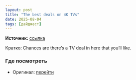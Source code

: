 ```yaml
---
layout: post
title: "The best deals on 4K TVs"
date: 2025-08-04
tags: [дайджест]
---
```


**Источник:** [ссылка](https://www.theverge.com/22371561/best-4k-tv-deals-sale-lg-samsung-sony-tcl)

Кратко: Chances are there’s a TV deal in here that you’ll like.

### Где посмотреть
- Оригинал: [перейти]({link})
